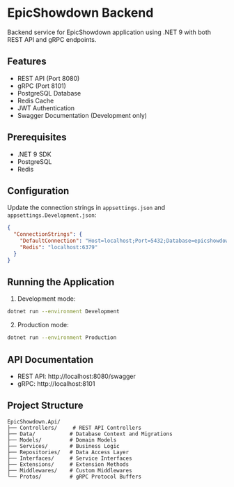 # EpicShowdown Backend

Backend service for EpicShowdown application using .NET 9 with both REST API and gRPC endpoints.

## Features

- REST API (Port 8080)
- gRPC (Port 8101)
- PostgreSQL Database
- Redis Cache
- JWT Authentication
- Swagger Documentation (Development only)

## Prerequisites

- .NET 9 SDK
- PostgreSQL
- Redis

## Configuration

Update the connection strings in `appsettings.json` and `appsettings.Development.json`:

```json
{
  "ConnectionStrings": {
    "DefaultConnection": "Host=localhost;Port=5432;Database=epicshowdown;Username=postgres;Password=your_password",
    "Redis": "localhost:6379"
  }
}
```

## Running the Application

1. Development mode:

```bash
dotnet run --environment Development
```

2. Production mode:

```bash
dotnet run --environment Production
```

## API Documentation

- REST API: http://localhost:8080/swagger
- gRPC: http://localhost:8101

## Project Structure

```
EpicShowdown.Api/
├── Controllers/     # REST API Controllers
├── Data/           # Database Context and Migrations
├── Models/         # Domain Models
├── Services/       # Business Logic
├── Repositories/   # Data Access Layer
├── Interfaces/     # Service Interfaces
├── Extensions/     # Extension Methods
├── Middlewares/    # Custom Middlewares
└── Protos/         # gRPC Protocol Buffers
```

